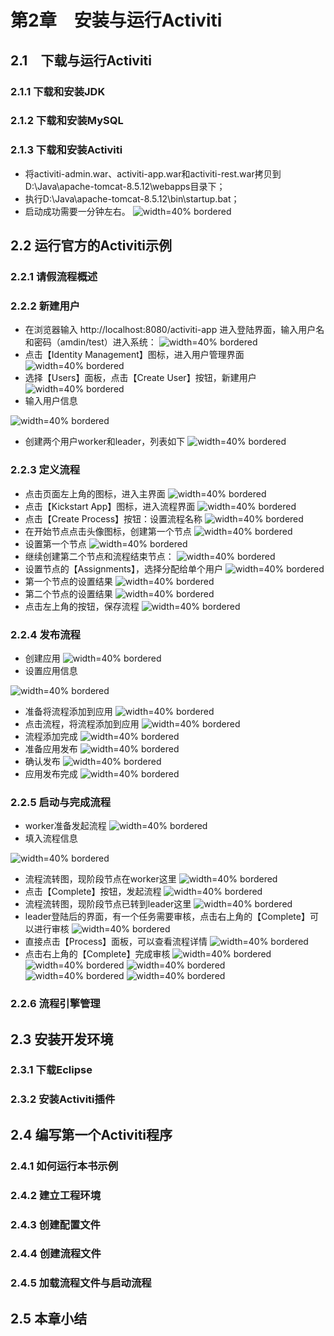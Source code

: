# 第2章　安装与运行Activiti 
## 2.1　下载与运行Activiti
###  2.1.1 下载和安装JDK
###  2.1.2 下载和安装MySQL
###  2.1.3 下载和安装Activiti

- 将activiti-admin.war、activiti-app.war和activiti-rest.war拷贝到D:\Java\apache-tomcat-8.5.12\webapps目录下；
- 执行D:\Java\apache-tomcat-8.5.12\bin\startup.bat；
- 启动成功需要一分钟左右。
![width=40% bordered](<images/01_Deploy.png>)
## 2.2 运行官方的Activiti示例
### 2.2.1 请假流程概述
### 2.2.2 新建用户
	
- 在浏览器输入 http://localhost:8080/activiti-app 进入登陆界面，输入用户名和密码（amdin/test）进入系统：
![width=40% bordered](<images/02_Login.png>) 
- 点击【Identity Management】图标，进入用户管理界面
![width=40% bordered](<images/03_MainIdentityManagement.png>)
- 选择【Users】面板，点击【Create User】按钮，新建用户
![width=40% bordered](<images/04_Users.png>)
- 输入用户信息

![width=40% bordered](<images/05_CreateUser.png>)
- 创建两个用户worker和leader，列表如下
![width=40% bordered](<images/06_UserList.png>)

### 2.2.3 定义流程

- 点击页面左上角的图标，进入主界面
![width=40% bordered](<images/07_MainPage.png>)
- 点击【Kickstart App】图标，进入流程界面
![width=40% bordered](<images/08_CreateProcess.png>)
- 点击【Create Process】按钮：设置流程名称
![width=40% bordered](<images/17_ProcessInfo.png>)
- 在开始节点点击头像图标，创建第一个节点
![width=40% bordered](<images/09_Process1.png>)
- 设置第一个节点
![width=40% bordered](<images/10_Process2.png>)
- 继续创建第二个节点和流程结束节点：
![width=40% bordered](<images/11_Process3.png>)
- 设置节点的【Assignments】，选择分配给单个用户
![width=40% bordered](<images/12_Process4.png>)
- 第一个节点的设置结果
![width=40% bordered](<images/14_Process5.png>)
- 第二个节点的设置结果
![width=40% bordered](<images/15_Process6.png>)
- 点击左上角的按钮，保存流程
![width=40% bordered](<images/16_Process7.png>)

### 2.2.4 发布流程
- 创建应用
![width=40% bordered](<images/18_CreateApp.png>)
- 设置应用信息

![width=40% bordered](<images/19_AppInfo.png>)
- 准备将流程添加到应用
![width=40% bordered](<images/20_AddModelsToApp.png>)
- 点击流程，将流程添加到应用
![width=40% bordered](<images/21_AddModel.png>)
- 流程添加完成
![width=40% bordered](<images/22_ModelAdded.png>)
- 准备应用发布
![width=40% bordered](<images/23_AppPublish.png>)
- 确认发布
![width=40% bordered](<images/24_PublishConfirm.png>)
- 应用发布完成
![width=40% bordered](<images/25_AppAdded.png>)

### 2.2.5 启动与完成流程

- worker准备发起流程
![width=40% bordered](<images/26_StartProcess1.png>)
- 填入流程信息

![width=40% bordered](<images/27_StartProcess2.png>)
- 流程流转图，现阶段节点在worker这里
![width=40% bordered](<images/28_StartProcess3.png>)
- 点击【Complete】按钮，发起流程
![width=40% bordered](<images/29_StartProcess4.png>)
- 流程流转图，现阶段节点已转到leader这里
![width=40% bordered](<images/30_StartProcess5.png>)
- leader登陆后的界面，有一个任务需要审核，点击右上角的【Complete】可以进行审核
![width=40% bordered](<images/31_ProcessAudit1.png>)
- 直接点击【Process】面板，可以查看流程详情
![width=40% bordered](<images/32_ProcessAudit2.png>)
- 点击右上角的【Complete】完成审核
![width=40% bordered](<images/33_ProcessAudit3.png>)
![width=40% bordered](<images/34_AdminLogin.png>)
![width=40% bordered](<images/35_AdminMain.png>)
![width=40% bordered](<images/36_Config.png>)
![width=40% bordered](<images/37_ConfigCheck.png>)
### 2.2.6 流程引擎管理
## 2.3 安装开发环境
### 2.3.1 下载Eclipse
### 2.3.2 安装Activiti插件
## 2.4 编写第一个Activiti程序
### 2.4.1 如何运行本书示例
### 2.4.2 建立工程环境
### 2.4.3 创建配置文件
### 2.4.4 创建流程文件
### 2.4.5 加载流程文件与启动流程
## 2.5 本章小结
